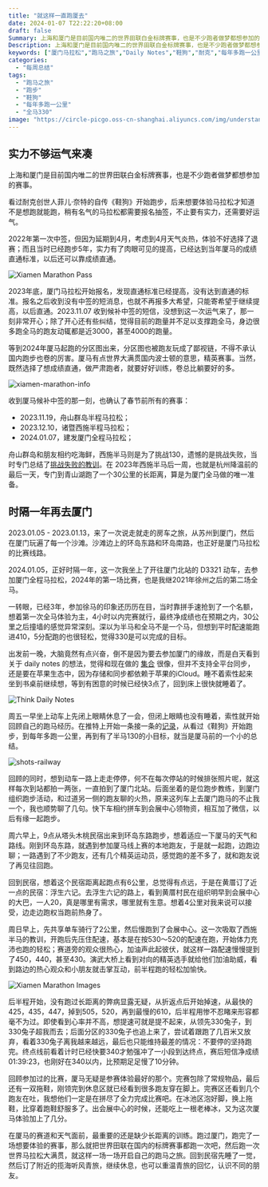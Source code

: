 ```yaml
---
title: "就这样一直跑厦去"
date: 2024-01-07 T22:22:20+08:00
draft: false
Summary: 上海和厦门是目前国内唯二的世界田联白金标牌赛事，也是不少跑者做梦都想参加的赛事。2024年实力不够没能直通，但运气来了候补中签。一年前房车之旅来到厦门，时隔一年再次出发。厦门马拉松虽然没完成330的目标，但整个的体验是最棒的，我想就这样一直跑厦去。
Description: 上海和厦门是目前国内唯二的世界田联白金标牌赛事，也是不少跑者做梦都想参加的赛事。2024年实力不够没能直通，但运气来了候补中签。一年前房车之旅来到厦门，时隔一年再次出发。厦门马拉松虽然没完成330的目标，但整个的体验是最棒的，我想就这样一直跑厦去。
keywords: ["厦门马拉松","跑马之旅","Daily Notes","鞋狗","耐克","每年多跑一公里","房车之旅","全马330"]
categories:
  - "每周总结"
tags:
  - "跑马之旅"
  - "跑步"
  - "鞋狗"
  - "每年多跑一公里"
  - "全马330"
image: "https://circle-picgo.oss-cn-shanghai.aliyuncs.com/img/understand-and-action.png"
---
```


## 实力不够运气来凑

上海和厦门是目前国内唯二的世界田联白金标牌赛事，也是不少跑者做梦都想参加的赛事。

看过耐克创世人菲儿·奈特的自传《鞋狗》开始跑步，后来想要体验马拉松才知道不是想跑就能跑，稍有名气的马拉松都需要报名抽签，不止要有实力，还需要好运气。

2022年第一次中签，但因为延期到4月，考虑到4月天气炎热，体验不好选择了退赛；而且当时已经跑步5年，实力有了肉眼可见的提高，已经达到当年厦马的成绩直通标准，以后还可以靠成绩直通。

![Xiamen Marathon Pass](https://circle-index.oss-cn-hangzhou.aliyuncs.com/2024w01-xiamen-pass-score.png)

2023年底，厦门马拉松开始报名，发现直通标准已经提高，没有达到直通的标准。报名之后收到没有中签的短消息，也就不再报多大希望，只能寄希望于继续提高，以后直通。2023.11.07 收到候补中签的短信，没想到这一次运气来了，那一刻非常开心；除了开心还有些纠结，觉得目前的跑量并不足以支撑跑全马，身边很多跑全马的跑友动辄都是近3000，甚至4000的跑量。

等到2024年厦马起跑的分区图出来，分区图也被跑友玩成了鄙视链，不得不承认国内跑步也卷的厉害。厦马有点世界大满贯国内波士顿的意思，精英赛事。当然，既然选择了想成绩直通，做严肃跑者，就要好好训练，卷总比躺要好的多。

![xiamen-marathon-info](https://circle-index.oss-cn-hangzhou.aliyuncs.com/2024w01-xiamen-info.png)

收到厦马候补中签的那一刻，也确认了春节前所有的赛事：

- 2023.11.19，舟山群岛半程马拉松；
- 2023.12.10，诸暨西施半程马拉松；
- 2024.01.07，建发厦门全程马拉松；

舟山群岛和朋友相约吃海鲜，西施半马则是为了挑战130，遗憾的是挑战失败，当时专门总结了[挑战失败的教训](https://hagerhu.com/post/failure-of-half-marathon-challenge-at-130/)。在 2023年西施半马后一周，也就是杭州降温前的最后一天，专门到青山湖跑了一个30公里的长距离，算是为厦门全马做的唯一准备。

## 时隔一年再去厦门

2023.01.05 - 2023.01.13，来了一次说走就走的房车之旅，从苏州到厦门，然后在厦门玩遍了每一个沙滩。沙滩边上的环岛东路和环岛南路，也正好是厦门马拉松的比赛线路。

2024.01.05，正好时隔一年，这一次我坐上了开往厦门北站的 D3321 动车，去参加厦门全程马拉松，2024年的第一场比赛，也是我继2021年徐州之后的第二场全马。

一转眼，已经3年，参加徐马的印象还历历在目，当时靠拼手速抢到了一个名额，想着第一次全马体验为主，4小时以内完赛就行，最终净成绩也在预期之内，30公里之后撞墙的感觉异常深刻。深以为半马和全马不是一个马，但想到平时配速能跑进410，5分配跑的也很轻松，觉得330是可以完成的目标。

出发前一晚，大脑竟然有点兴奋，倒不是因为要去参加厦门的缘故，而是白天看到关于 daily notes 的想法，觉得和现在做的 [集合](https://apps.apple.com/us/app/circle-record-and-quantify/id1501780756) 很像，但并不支持全平台同步，还是要在苹果生态中，因为存储和同步都依赖于苹果的iCloud。睡不着索性起来坐到书桌前继续想，等到有困意的时候已经快3点了，回到床上很快就睡着了。

![Think Daily Notes](https://circle-index.oss-cn-hangzhou.aliyuncs.com/2024w1-daily-notes.png)

周五一早坐上动车上先闭上眼睛休息了一会，但闭上眼睛也没有睡着，索性就开始回顾自己的跑马经历。在推特上开始一条接一条的[记录](https://twitter.com/HagerHu/status/1743075002365395379)，从看过《鞋狗》开始跑步，到每年多跑一公里，再到有了半马130的小目标，就当是厦马前的一个小的总结。

![shots-railway](https://circle-index.oss-cn-hangzhou.aliyuncs.com/2024w01-shots-railway.png)

回顾的同时，想到动车一路上走走停停，何不在每次停站的时候排张照片呢，就这样每次到站都拍一两张，一直拍到了厦门北站。后面坐着的是位跑步教练，到厦门组织跑步活动，和过道另一侧的跑友聊的火热，原来这列车上去厦门跑马的不止我一个，我也顺势聊了几句。快下车相约拼车到会展中心领物资，相互加了微信，以后有缘一起跑步。

周六早上，9点从塔头木桃民宿出来到环岛东路跑步，想着适应一下厦马的天气和路线。刚到环岛东路，就遇到参加厦马线上赛的本地跑友，于是就一起跑，边跑边聊；一路遇到了不少跑友，还有几个精英运动员，感觉跑的差不多了，就和跑友说了再见往回跑。

回到民宿，想着这个民宿距离起跑点有6公里，总觉得有点远，于是在黄厝订了近一点的民宿：浮生六记。去浮生六记的路上，看到黄厝村民在组织明早到会展中心的大巴，一人20，真是哪里有需求，哪里就有生意。想着4公里对我来说可以接受，边走边跑权当跑前热身了。

周日早上，先共享单车骑行了2公里，然后慢跑到了会展中心。这一次吸取了西施半马的教训，开跑后先压住配速，基本是在按530～520的配速在跑，开始体力充沛也跑的轻松；赛道旁的观众很热心，加油声此起彼伏，就这样一路配速慢慢提到了450，440，甚至430。演武大桥上看到对向的精英选手就给他们加油助威，看到路边的热心观众和小朋友就击掌互动，前半程跑的轻松加愉快。

![Xiamen Marathon Images](https://circle-index.oss-cn-hangzhou.aliyuncs.com/2024w01-xiamen-marathon.png)

后半程开始，没有跑过长距离的弊病显露无疑，从折返点后开始掉速，从最快的425，435，447，掉到505，520，再到最慢的610，后半程用惨不忍睹来形容都毫不为过。即使看到心率并不高，想提速可就是提不起来，从领先330兔子，到330兔子超我而去；后面分区的330兔子也追上来了，尝试着跟跑了几百米又放弃，看着330兔子离我越来越远，最后也只能维持最差的情况：不要停的坚持跑完。终点线前看着计时已经快要340才勉强冲了一小段到达终点，赛后短信净成绩 01:39:23，也刚好在340以内，比预期足足慢了10分钟。

回顾参加过的比赛，厦马无疑是参赛体验最好的那个。完赛包除了常规物品，最后还有一双拖鞋，刚领完到休息区就已经看到很多跑友穿在脚上。完赛区还看到几个跑友在吐，我想他们一定是在拼尽了全力完成比赛吧。在冰池区泡好脚，换上拖鞋，比穿着跑鞋舒服多了。出会展中心的时候，还能吃上一根老棒冰，又为这次厦马体验加上了几分。

在厦马的赛道和天气面前，最重要的还是缺少长距离的训练。跑过厦门，跑完了一场想要体验的赛事，那么就把世界田联在国内的标牌赛事都跑一次吧，然后跑一次世界马拉松大满贯，就这样一场一场开启自己的跑马之旅。回到民宿先睡了一觉，然后订了附近的揽海听风青旅，继续休息，也可以重温青旅的回忆，认识不同的朋友。
